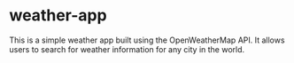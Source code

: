 # weather-app
This is a simple weather app built using the OpenWeatherMap API. It allows users to search for weather information for any city in the world.
